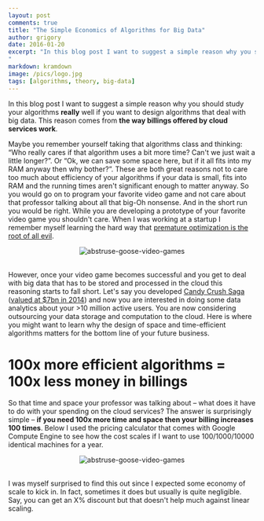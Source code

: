 ```yaml
---
layout: post
comments: true
title: "The Simple Economics of Algorithms for Big Data"
author: grigory 
date: 2016-01-20
excerpt: "In this blog post I want to suggest a simple reason why you should study your algorithms really well if you want to design algorithms that deal with big data.
" 
markdown: kramdown
image: /pics/logo.jpg	
tags: [algorithms, theory, big-data]
---
```


<p>
In this blog post I want to suggest a simple reason why you should study your algorithms <b>really</b> well if you want to design algorithms that deal with big data.
This reason comes from <b>the way billings offered by cloud services work</b>.
</p>
<p>
Maybe you remember yourself taking that algorithms class and thinking: &ldquo;Who really cares if that algorithm uses a bit more time? Can't we just wait a little longer?&rdquo;.
Or &ldquo;Ok, we can save some space here, but if it all fits into my RAM anyway then why bother?&rdquo;.
These are both great reasons not to care too much about efficiency of your algorithms if your data is small, fits into RAM and the running times aren't significant enough to matter anyway.
So you would go on to program your favorite video game and not care about that professor talking about all that big-Oh nonsense.
And in the short run you would be right. While you are developing a prototype of your favorite video game you shouldn't care.
When I was working at a startup I remember myself learning the hard way that <a href="http://c2.com/cgi/wiki?PrematureOptimization ">premature optimization is the root of all evil</a>.

</p>
<div align="center"><img alt="abstruse-goose-video-games" src="{{site.url}}/pics/abstruse-goose-video-games.png"> </div>

<br>
<p>
However, once your video game becomes successful and you get to deal with big data that has to be stored and processed in the cloud this reasoning starts to fall short.
Let's say you developed <a href="https://en.wikipedia.org/wiki/Candy_Crush_Saga">Candy Crush Saga</a> (<a href="http://www.standard.co.uk/business/business-news/candy-crush-saga-owner-king-digital-entertainment-valued-at-7bn-9216058.html">valued at $7bn in 2014</a>) and now you are interested in doing some data analytics about your &gt;10 million active users.
You are now considering outsourcing your data storage and computation to the cloud.
Here is where you might want to learn why the design of space and time-efficient algorithms matters for the bottom line of your future business. 

<h1>100x more efficient algorithms = 100x less money in billings</h1>

So that time and space your professor was talking about &ndash; what does it have to do with your spending on the cloud services?
The answer is surprisingly simple &ndash; <b>if you need 100x more time and space then your billing increases 100 times</b>.
Below I used the pricing calculator that comes with Google Compute Engine to see how the cost scales if I want to use 100/1000/10000 identical machines for a year.
<div align="center"><img alt="abstruse-goose-video-games" src="{{site.url}}/pics/cloud-pricings.png"> </div>
<br>
<p>
I was myself surprised to find this out since I expected some economy of scale to kick in. In fact, sometimes it does but usually is quite negligible. Say, you can get an X% discount but that doesn't help much against linear scaling.
</p>





